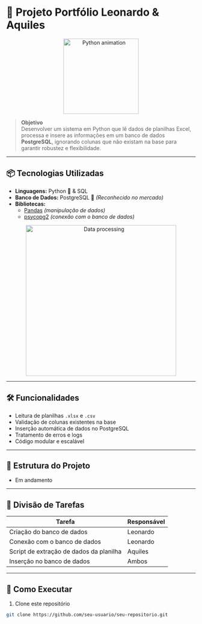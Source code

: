 # 🚀 Projeto Portfólio Leonardo & Aquiles

<p align="center">
  <img src="https://media.giphy.com/media/du3J3cXyzhj75IOgvA/giphy.gif" width="200" alt="Python animation">
</p>

> **Objetivo**  
> Desenvolver um sistema em Python que lê dados de planilhas Excel, processa e insere as informações em um banco de dados **PostgreSQL**, ignorando colunas que não existam na base para garantir robustez e flexibilidade.

---

## 📦 Tecnologias Utilizadas
- **Linguagens:** Python 🐍 & SQL
- **Banco de Dados:** PostgreSQL 🐘 *(Reconhecido no mercado)*
- **Bibliotecas:**  
  - [Pandas](https://pandas.pydata.org/) *(manipulação de dados)*
  - [psycopg2](https://www.psycopg.org/docs/) *(conexão com o banco de dados)*

<p align="center">
  <img src="https://media.giphy.com/media/l3vR85PnGsBwu1PFK/giphy.gif" width="400" alt="Data processing">
</p>

---

## 🛠️ Funcionalidades
- Leitura de planilhas `.xlsx` e `.csv`
- Validação de colunas existentes na base
- Inserção automática de dados no PostgreSQL
- Tratamento de erros e logs
- Código modular e escalável

---

## 📂 Estrutura do Projeto
- Em andamento

---

## 👥 Divisão de Tarefas

| Tarefa | Responsável |
|--------|-------------|
| Criação do banco de dados | Leonardo |
| Conexão com o banco de dados | Leonardo |
| Script de extração de dados da planilha | Aquiles |
| Inserção no banco de dados | Ambos |

---

## 📌 Como Executar
1. Clone este repositório  
```bash
git clone https://github.com/seu-usuario/seu-repositorio.git
